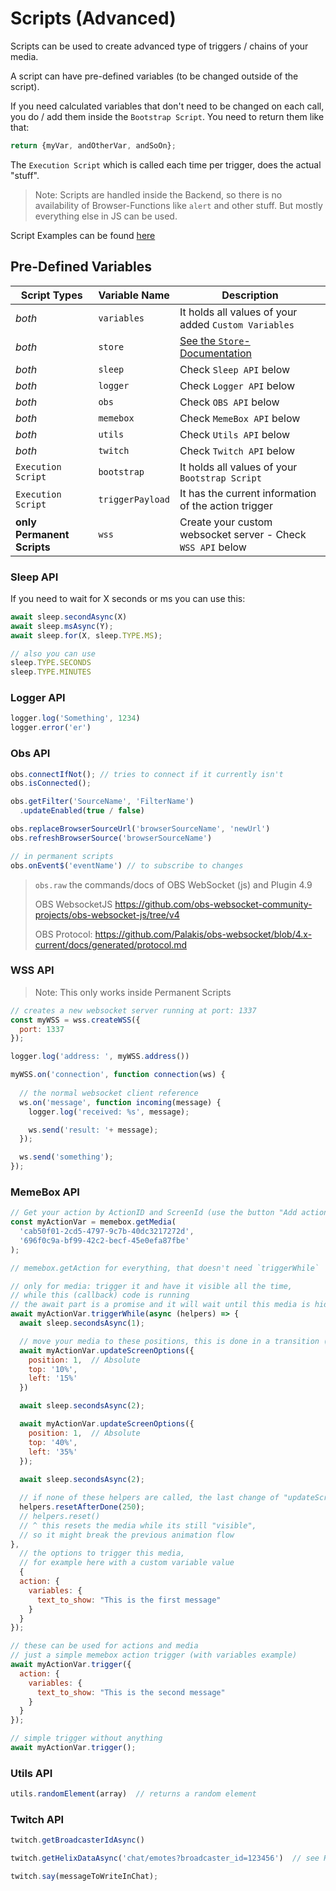 # Scripts (Advanced)

Scripts can be used to create advanced type of triggers / chains of your media.

A script can have pre-defined variables (to be changed outside of the script).

If you need calculated variables that don't need to be changed on each call, you do / add them inside the `Bootstrap Script`. You need to return them like that: 

```js
return {myVar, andOtherVar, andSoOn};
```

The `Execution Script` which is called each time per trigger, does the actual "stuff".

> Note: Scripts are handled inside the Backend, so there is no availability of Browser-Functions like `alert` and other stuff. But mostly everything else in JS can be used.

Script Examples can be found [here](https://github.com/negue/meme-box/tree/develop/tutorials/examples/scripts)

## Pre-Defined Variables

|Script Types|Variable Name|Description|
|------------|--|--|
|*both*| `variables` | It holds all values of  your added `Custom Variables` |
|*both*| `store` | [See the `Store`-Documentation](./store.md) |
|*both*| `sleep` | Check `Sleep API` below |
|*both*| `logger` | Check `Logger API` below |
|*both*| `obs` | Check `OBS API` below |
|*both*| `memebox` | Check `MemeBox API` below |
|*both*| `utils` | Check `Utils API` below |
|*both*| `twitch` | Check `Twitch API` below |
|`Execution Script`| `bootstrap` | It holds all values of your `Bootstrap Script` |
|`Execution Script`| `triggerPayload` | It has the current information of the action trigger |
|**only Permanent Scripts**| `wss` | Create your custom websocket server - Check `WSS API` below |

### Sleep API

If you need to wait for X seconds or ms you can use this:

```js
await sleep.secondAsync(X)
await sleep.msAsync(Y);
await sleep.for(X, sleep.TYPE.MS);

// also you can use
sleep.TYPE.SECONDS
sleep.TYPE.MINUTES

```

### Logger API

```js
logger.log('Something', 1234)
logger.error('er')
```

### Obs API

```js
obs.connectIfNot(); // tries to connect if it currently isn't
obs.isConnected();

obs.getFilter('SourceName', 'FilterName')
  .updateEnabled(true / false)

obs.replaceBrowserSourceUrl('browserSourceName', 'newUrl')
obs.refreshBrowserSource('browserSourceName')

// in permanent scripts
obs.onEvent$('eventName') // to subscribe to changes
```

> `obs.raw` the commands/docs of OBS WebSocket (js) and Plugin 4.9 
> 
> OBS WebsocketJS https://github.com/obs-websocket-community-projects/obs-websocket-js/tree/v4
> 
> OBS Protocol: https://github.com/Palakis/obs-websocket/blob/4.x-current/docs/generated/protocol.md


### WSS API

> Note: This only works inside Permanent Scripts

```js
// creates a new websocket server running at port: 1337
const myWSS = wss.createWSS({
  port: 1337
});

logger.log('address: ', myWSS.address())

myWSS.on('connection', function connection(ws) {
  
  // the normal websocket client reference
  ws.on('message', function incoming(message) {
    logger.log('received: %s', message);

    ws.send('result: '+ message);
  });

  ws.send('something');
});
```

### MemeBox API

```js
// Get your action by ActionID and ScreenId (use the button "Add action at cursor")
const myActionVar = memebox.getMedia(
  'cab50f01-2cd5-4797-9c7b-40dc3217272d',
  '696f0c9a-bf99-42c2-becf-45e0efa87fbe'
);

// memebox.getAction for everything, that doesn't need `triggerWhile`

// only for media: trigger it and have it visible all the time, 
// while this (callback) code is running 
// the await part is a promise and it will wait until this media is hidden again
await myActionVar.triggerWhile(async (helpers) => {
  await sleep.secondsAsync(1);

  // move your media to these positions, this is done in a transition (animation)
  await myActionVar.updateScreenOptions({
    position: 1,  // Absolute
    top: '10%',
    left: '15%'
  })

  await sleep.secondsAsync(2);

  await myActionVar.updateScreenOptions({
    position: 1,  // Absolute 
    top: '40%',
    left: '35%'
  });
  
  await sleep.secondsAsync(2);

  // if none of these helpers are called, the last change of "updateScreenOptions" will be still applied
  helpers.resetAfterDone(250);
  // helpers.reset()    
  // ^ this resets the media while its still "visible", 
  // so it might break the previous animation flow
}, 
  // the options to trigger this media,
  // for example here with a custom variable value
  {
  action: {
    variables: {
      text_to_show: "This is the first message"
    }
  }
});

// these can be used for actions and media
// just a simple memebox action trigger (with variables example)
await myActionVar.trigger({
  action: {
    variables: {
      text_to_show: "This is the second message"
    }
  }
});

// simple trigger without anything
await myActionVar.trigger();
```


### Utils API

```js
utils.randomElement(array)  // returns a random element
```


### Twitch API

```js
twitch.getBroadcasterIdAsync() 

twitch.getHelixDataAsync('chat/emotes?broadcaster_id=123456')  // see Helix API Docs https://dev.twitch.tv/docs/api/reference#get-channel-emotes

twitch.say(messageToWriteInChat);
```
